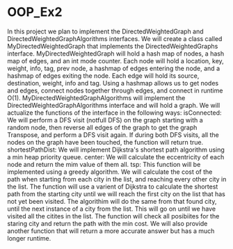 # OOP_Ex2
In this project we plan to implement the DirectedWeightedGraph and DirectedWeightedGraphAlgorithms interfaces. 
We will create a class called MyDirectedWeightedGraph that implements the DirectedWeightedGraphs interface. 
MyDirectedWeightedGraph will hold a hash map of nodes, a hash map of edges, and an int mode counter. Each node will hold a location, key, weight, info, tag, prev node, a hashmap of edges entering the node, and a hashmap of edges exiting the node. Each edge will hold its source, destination, weight, info and tag. Using a hashmap allows us to get nodes and edges, connect nodes together through edges, and connect in runtime O(1).
MyDirectedWeightedGraphAlgorithms will implement the DirectedWeightedGraphAlgorithms interface and will hold a graph. We will actualize the functions of the interface in the following ways:
isConnected: 
We will perform a DFS visit (notfull DFS) on the graph starting with a random node, then reverse all edges of the graph to get the graph Transpose, and perform a DFS visit again. If during both DFS visits, all the nodes on the graph have been touched, the function will return true.
shortestPathDist: 
We will implement Dijkstra's shortest path algorithm using a min heap priority queue. 
center:
We will calculate the eccentricity of each node and return the mim value of them all. 
tsp:
This function will be implemented using a greedy algorithm. We will calculate the cost of the path when starting from each city in the list, and reaching every other city in the list. The function will use a varient of Dijkstra to calculate the shortest path from the starting city until we will reach the first city on the list that has not yet been visited. The algorithim will do the same from that found city, until the next instance of a city from the list. This will go on until we have visited all the citites in the list. The function will check all posibiites for the staring city and return the path with the min cost. We will also provide another function that will return a more accurate answer but has a much longer runtime.
